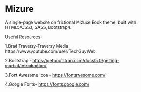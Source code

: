# Mizure
A single-page website on frictional Mizuxe Book theme, built with HTML5/CSS3, SASS, Bootstrap4.

Useful Resources-

1.Brad Traversy-Traversy Media https://www.youtube.com/user/TechGuyWeb

2.Bootstrap - https://getbootstrap.com/docs/5.0/getting-started/introduction/

3.Font Awesome Icon - https://fontawesome.com/

4.Google Fonts- https://fonts.google.com/

